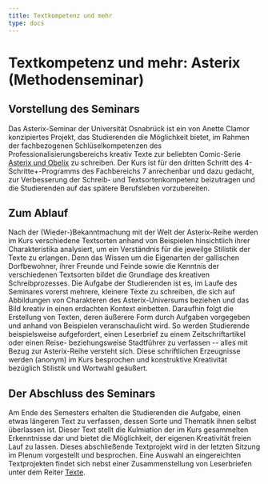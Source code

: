 ```yaml
---
title: Textkompetenz und mehr
type: docs
---
```


# Textkompetenz und mehr: Asterix (Methodenseminar)

## Vorstellung des Seminars

Das Asterix-Seminar der Universität Osnabrück ist ein von Anette Clamor konzipiertes Projekt, das Studierenden die Möglichkeit bietet, im Rahmen der fachbezogenen Schlüselkompetenzen des Professionalisierungsbereichs kreativ Texte zur beliebten Comic-Serie [Asterix und Obelix](https://asterix.com/de/ "Asterix") zu schreiben. Der Kurs ist für den dritten Schritt des 4-Schritte+-Programms des Fachbereichs 7 anrechenbar und dazu gedacht, zur Verbesserung der Schreib- und Textsortenkompetenz beizutragen und die Studierenden auf das spätere Berufsleben vorzubereiten. 


## Zum Ablauf

Nach der (Wieder-)Bekanntmachung mit der Welt der Asterix-Reihe werden im Kurs verschiedene Textsorten anhand von Beispielen hinsichtlich ihrer Charakteristika analysiert, um ein Verständnis für die jeweilge Stilistik der Texte zu erlangen. Denn das Wissen um die Eigenarten der gallischen Dorfbewohner, ihrer Freunde und Feinde sowie die Kenntnis der verschiedenen Textsorten bildet die Grundlage des kreativen Schreibprozesses.
Die Aufgabe der Studierenden ist es, im Laufe des Seminares vorerst mehrere, kleinere Texte zu schreiben, die sich auf Abbildungen von Charakteren des Asterix-Universums beziehen und das Bild kreativ in einen erdachten Kontext einbetten. Daraufhin folgt die Erstellung von Texten, deren äußerere Form durch Aufgaben vorgegeben und anhand von Beispielen veranschaulicht wird. So werden Studierende beispielsweise aufgefordert, einen Leserbrief zu einem Zeitschriftartikel oder einen Reise- beziehungsweise Stadtführer zu verfassen -- alles mit Bezug zur Asterix-Reihe versteht sich.
Diese schriftlichen Erzeugnisse werden (anonym) im Kurs besprochen und konstruktive Kreativität bezüglich Stilistik und Wortwahl geäußert.


## Der Abschluss des Seminars

Am Ende des Semesters erhalten die Studierenden die Aufgabe, einen etwas längeren Text zu verfassen, dessen Sorte und Thematik ihnen selbst überlassen ist. Dieser Text stellt die Kulmiation der im Kurs gesammelten Erkenntnisse dar und bietet die Möglichkeit, der eigenen Kreativität freien Lauf zu lassen. Dieses abschließende Textprojekt wird in der letzten Sitzung im Plenum vorgestellt und besprochen. Eine Auswahl an eingereichten Textprojekten findet sich nebst einer Zusammenstellung von Leserbriefen unter dem Reiter [Texte](docs/Texte/).
